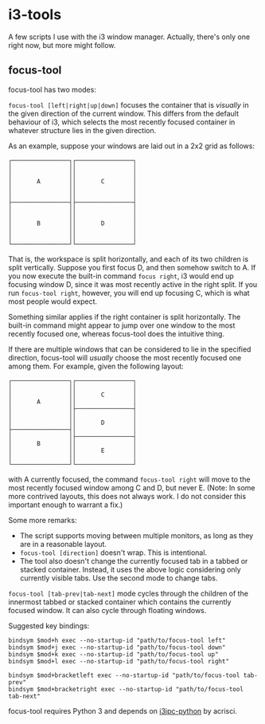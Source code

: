 # i3-tools
A few scripts I use with the i3 window manager. Actually, there's only one right
now, but more might follow.

## focus-tool

focus-tool has two modes:

`focus-tool [left|right|up|down]` focuses the container that is *visually* in
the given direction of the current window. This differs from the default
behaviour of i3, which selects the most recently focused container in whatever
structure lies in the given direction.

As an example, suppose your windows are laid out in a 2x2 grid as follows:

    ┌────────────────┐┌────────────────┐
    │                ││                │
    │                ││                │
    │       A        ││       C        │
    │                ││                │
    │                ││                │
    ├────────────────┤├────────────────┤
    │                ││                │
    │                ││                │
    │       B        ││       D        │
    │                ││                │
    │                ││                │
    └────────────────┘└────────────────┘

That is, the workspace is split horizontally, and each of its two children is
split vertically. Suppose you first focus D, and then somehow switch to A.
If you now execute the built-in command `focus right`, i3 would end up focusing
window D, since it was most recently active in the right split.
If you run `focus-tool right`, however, you will end up focusing C, which is
what most people would expect.

Something similar applies if the right container is split horizontally. The
built-in command might appear to jump over one window to the most recently
focused one, whereas focus-tool does the intuitive thing.

If there are multiple windows that can be considered to lie in the specified
direction, focus-tool will *usually* choose the most recently focused one
among them. For example, given the following layout:

    ┌────────────────┐┌────────────────┐
    │                ││                │
    │                ││       C        │
    │       A        ││                │
    │                │├────────────────┤
    │                ││                │
    │                ││       D        │
    ├────────────────┤│                │
    │                │├────────────────┤
    │       B        ││                │
    │                ││       E        │
    │                ││                │
    └────────────────┘└────────────────┘

with A currently focused, the command `focus-tool right` will move to the most
recently focused window among C and D, but never E.
(Note: In some more contrived layouts, this does not always work. I do not
consider this important enough to warrant a fix.)

Some more remarks:
 - The script supports moving between multiple monitors, as long as they are
   in a reasonable layout.
 - `focus-tool [direction]` doesn't wrap. This is intentional.
 - The tool also doesn't change the currently focused tab in a tabbed or stacked
   container. Instead, it uses the above logic considering only currently
   visible tabs. Use the second mode to change tabs.


`focus-tool [tab-prev|tab-next]` mode cycles through the children of the
innermost tabbed or stacked container which contains the currently focused
window. It can also cycle through floating windows. 


Suggested key bindings:

    bindsym $mod+h exec --no-startup-id "path/to/focus-tool left"
    bindsym $mod+j exec --no-startup-id "path/to/focus-tool down"
    bindsym $mod+k exec --no-startup-id "path/to/focus-tool up"
    bindsym $mod+l exec --no-startup-id "path/to/focus-tool right"

    bindsym $mod+bracketleft exec --no-startup-id "path/to/focus-tool tab-prev"
    bindsym $mod+bracketright exec --no-startup-id "path/to/focus-tool tab-next"


focus-tool requires Python 3 and depends on
[i3ipc-python](https://github.com/acrisci/i3ipc-python) by acrisci.
